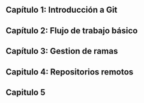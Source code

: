 ## Capítulo 1: Introducción a Git
## Capítulo 2: Flujo de trabajo básico
## Capítulo 3: Gestion de ramas
## Capitulo 4: Repositorios remotos
## Capitulo 5